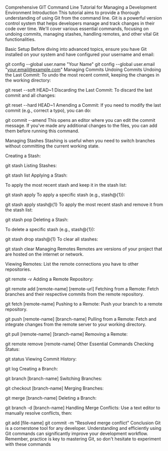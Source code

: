 Comprehensive GIT Command Line Tutorial for Managing a Development Environment
Introduction
This tutorial aims to provide a thorough understanding of using Git from the command line. Git is a powerful version control system that helps developers manage and track changes in their code over time. We'll cover various essential commands, focusing on undoing commits, managing stashes, handling remotes, and other vital Git functionalities.

Basic Setup
Before diving into advanced topics, ensure you have Git installed on your system and have configured your username and email:

git config --global user.name "Your Name"
git config --global user.email "your.email@example.com"
Managing Commits
Undoing Commits
Undoing the Last Commit: To undo the most recent commit, keeping the changes in the working directory:

git reset --soft HEAD~1
Discarding the Last Commit: To discard the last commit and all changes:

git reset --hard HEAD~1
Amending a Commit: If you need to modify the last commit (e.g., correct a typo), you can do:

git commit --amend
This opens an editor where you can edit the commit message. If you've made any additional changes to the files, you can add them before running this command.

Managing Stashes
Stashing is useful when you need to switch branches without committing the current working state.

Creating a Stash:

git stash
Listing Stashes:

git stash list
Applying a Stash:

To apply the most recent stash and keep it in the stash list:

git stash apply
To apply a specific stash (e.g., stash@{1}):

git stash apply stash@{1}
To apply the most recent stash and remove it from the stash list:

git stash pop
Deleting a Stash:

To delete a specific stash (e.g., stash@{1}):

git stash drop stash@{1}
To clear all stashes:

git stash clear
Managing Remotes
Remotes are versions of your project that are hosted on the internet or network.

Viewing Remotes: List the remote connections you have to other repositories.

git remote -v
Adding a Remote Repository:

git remote add [remote-name] [remote-url]
Fetching from a Remote: Fetch branches and their respective commits from the remote repository.

git fetch [remote-name]
Pushing to a Remote: Push your branch to a remote repository.

git push [remote-name] [branch-name]
Pulling from a Remote: Fetch and integrate changes from the remote server to your working directory.

git pull [remote-name] [branch-name]
Removing a Remote:

git remote remove [remote-name]
Other Essential Commands
Checking Status:

git status
Viewing Commit History:

git log
Creating a Branch:

git branch [branch-name]
Switching Branches:

git checkout [branch-name]
Merging Branches:

git merge [branch-name]
Deleting a Branch:

git branch -d [branch-name]
Handling Merge Conflicts: Use a text editor to manually resolve conflicts, then:

git add [file-name]
git commit -m "Resolved merge conflict"
Conclusion
Git is a cornerstone tool for any developer. Understanding and efficiently using Git commands can significantly improve your development workflow. Remember, practice is key to mastering Git, so don't hesitate to experiment with these commands